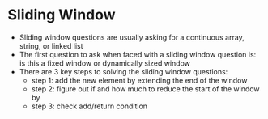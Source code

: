 # Sliding Window

- Sliding window questions are usually asking for a continuous array, string, or linked list
- The first question to ask when faced with a sliding window question is: is this a fixed window or dynamically sized window
- There are 3 key steps to solving the sliding window questions:
  - step 1: add the new element by extending the end of the window
  - step 2: figure out if and how much to reduce the start of the window by
  - step 3: check add/return condition
